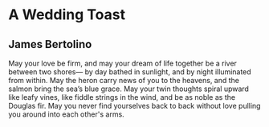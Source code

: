 # A Wedding Toast
## James Bertolino
May your love be firm,
and may your dream of life together
be a river between two shores—
by day bathed in sunlight, and by night
illuminated from within. May the heron
carry news of you to the heavens, and the salmon bring
the sea’s blue grace. May your twin thoughts
spiral upward like leafy vines,
like fiddle strings in the wind,
and be as noble as the Douglas fir.
May you never find yourselves back to back
without love pulling you around
into each other's arms.